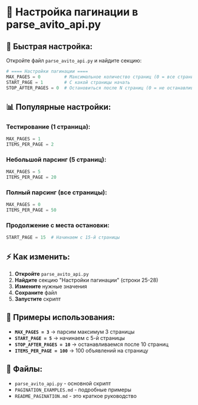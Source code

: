 # 📄 Настройка пагинации в parse_avito_api.py

## 🔧 **Быстрая настройка:**

Откройте файл `parse_avito_api.py` и найдите секцию:

```python
# ==== Настройки пагинации ====
MAX_PAGES = 0         # Максимальное количество страниц (0 = все страницы)
START_PAGE = 1        # С какой страницы начать
STOP_AFTER_PAGES = 0  # Остановиться после N страниц (0 = не останавливаться)
```

## 📊 **Популярные настройки:**

### **Тестирование (1 страница):**
```python
MAX_PAGES = 1
ITEMS_PER_PAGE = 2
```

### **Небольшой парсинг (5 страниц):**
```python
MAX_PAGES = 5
ITEMS_PER_PAGE = 20
```

### **Полный парсинг (все страницы):**
```python
MAX_PAGES = 0
ITEMS_PER_PAGE = 50
```

### **Продолжение с места остановки:**
```python
START_PAGE = 15  # Начинаем с 15-й страницы
```

## ⚡ **Как изменить:**

1. **Откройте** `parse_avito_api.py`
2. **Найдите** секцию "Настройки пагинации" (строки 25-28)
3. **Измените** нужные значения
4. **Сохраните** файл
5. **Запустите** скрипт

## 🎯 **Примеры использования:**

- **`MAX_PAGES = 3`** → парсим максимум 3 страницы
- **`START_PAGE = 5`** → начинаем с 5-й страницы
- **`STOP_AFTER_PAGES = 10`** → останавливаемся после 10 страниц
- **`ITEMS_PER_PAGE = 100`** → 100 объявлений на страницу

## 📁 **Файлы:**
- `parse_avito_api.py` - основной скрипт
- `PAGINATION_EXAMPLES.md` - подробные примеры
- `README_PAGINATION.md` - это краткое руководство
